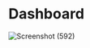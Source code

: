 # Dashboard
![Screenshot (592)](https://user-images.githubusercontent.com/101311105/189518796-77b0a3d4-88a4-4760-9ea3-d517f5c92c02.png)
